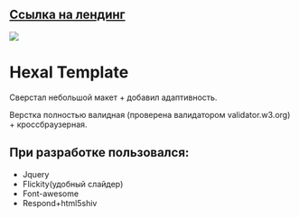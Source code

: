 ## [Ссылка на лендинг](https://sampre.github.io/Hexal/)  

![](https://cloud.githubusercontent.com/assets/21279688/24831230/db2a7932-1c9e-11e7-9acb-ef5d4f393483.jpg)  

# Hexal Template

Сверстал небольшой макет + добавил адаптивность.  
  
Верстка полностью валидная (проверена валидатором validator.w3.org) + кроссбраузерная.  
  
## При разработке пользовался:
* Jquery
* Flickity(удобный слайдер)
* Font-awesome
* Respond+html5shiv
